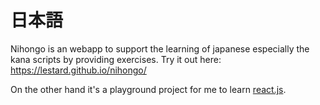 # 日本語

Nihongo is an webapp to support the learning of japanese especially the kana scripts by providing exercises. 
Try it out here: https://lestard.github.io/nihongo/

On the other hand it's a playground project for me to learn [react.js](https://facebook.github.io/react/).
